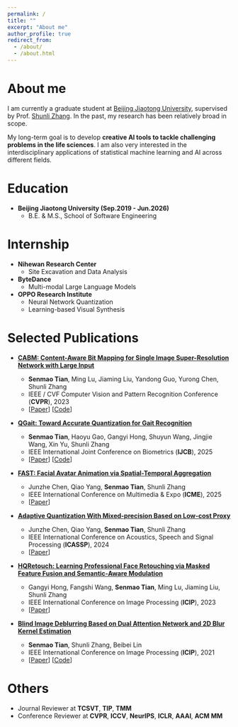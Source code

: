 ```yaml
---
permalink: /
title: ""
excerpt: "About me"
author_profile: true
redirect_from: 
  - /about/
  - /about.html
---
```


About me
======
I am currently a graduate student at [Beijing Jiaotong University](https://www.bjtu.edu.cn/), supervised by Prof. [Shunli Zhang](http://faculty.bjtu.edu.cn/rjxy/8947.html). In the past, my research has been relatively broad in scope.

My long-term goal is to develop **creative AI tools to tackle challenging problems in the life sciences**. I am also very interested in the interdisciplinary applications of statistical machine learning and AI across different fields.


Education
======

* **Beijing Jiaotong University (Sep.2019 - Jun.2026)**
	* B.E. & M.S., School of Software Engineering

Internship
======

* **Nihewan Research Center**
	* Site Excavation and Data Analysis
* **ByteDance**
	* Multi-modal Large Language Models
* **OPPO Research Institute**
	* Neural Network Quantization
	* Learning-based Visual Synthesis

Selected Publications
======
* **[CABM: Content-Aware Bit Mapping for Single Image Super-Resolution Network with Large Input](#)**
	* **Senmao Tian**, Ming Lu, Jiaming Liu, Yandong Guo, Yurong Chen, Shunli Zhang
	* IEEE / CVF Computer Vision and Pattern Recognition Conference (**CVPR**), 2023
	* \[[Paper](https://arxiv.org/abs/2304.06454)\]  \[[Code](https://github.com/Sheldon04/CABM-pytorch)\]

* **[QGait: Toward Accurate Quantization for Gait Recognition](#)**
	* **Senmao Tian**, Haoyu Gao, Gangyi Hong, Shuyun Wang, Jingjie Wang, Xin Yu, Shunli Zhang
	* IEEE International Joint Conference on Biometrics (**IJCB**), 2025
	* \[[Paper](https://arxiv.org/abs/2405.13859)\]  \[[Code](#)\]

* **[FAST: Facial Avatar Animation via Spatial-Temporal Aggregation](#)**
	* Junzhe Chen, Qiao Yang, **Senmao Tian**, Shunli Zhang
	* IEEE International Conference on Multimedia & Expo (**ICME**), 2025
	* \[[Paper]()\]

* **[Adaptive Quantization With Mixed-precision Based on Low-cost Proxy](#)**
	* Junzhe Chen, Qiao Yang, **Senmao Tian**, Shunli Zhang
	* IEEE International Conference on Acoustics, Speech and Signal Processing (**ICASSP**), 2024
	* \[[Paper](https://arxiv.org/abs/2402.17706)\]

* **[HQRetouch: Learning Professional Face Retouching via Masked Feature Fusion and Semantic-Aware Modulation](#)**
	* Gangyi Hong, Fangshi Wang, **Senmao Tian**, Ming Lu, Jiaming Liu, Shunli Zhang
	*  IEEE International Conference on Image Processing (**ICIP**), 2023
	* \[[Paper](https://ieeexplore.ieee.org/document/10222306)\]

* **[Blind Image Deblurring Based on Dual Attention Network and 2D Blur Kernel Estimation](#)**
	* **Senmao Tian**, Shunli Zhang, Beibei Lin
	* IEEE International Conference on Image Processing  (**ICIP**), 2021
	* \[[Paper](https://ieeexplore.ieee.org/document/9506342)\]  \[[Code](https://github.com/Sheldon04/DADIP-pytorch)\]


Others
======
* Journal Reviewer at **TCSVT**, **TIP**, **TMM**
* Conference Reviewer at **CVPR**, **ICCV**, **NeurIPS**, **ICLR**, **AAAI**, **ACM MM**

